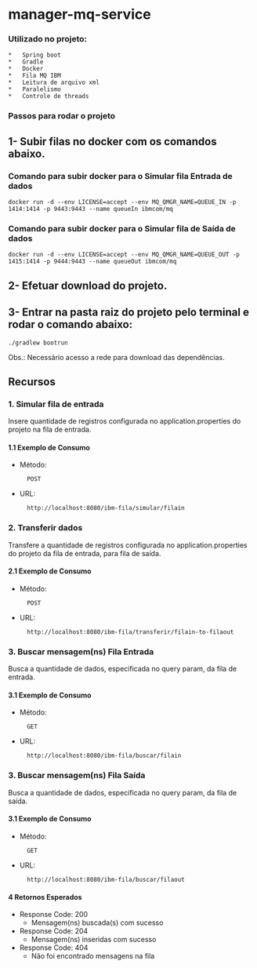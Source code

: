 # manager-mq-service

### Utilizado no projeto:
    *   Spring boot
    *   Gradle
    *   Docker
    *   Fila MQ IBM
    *   Leitura de arquivo xml
    *   Paralelismo
    *   Controle de threads 

### Passos para rodar o projeto
## 1- Subir filas no docker com os comandos abaixo.
### Comando para subir docker para o Simular fila Entrada de dados
    docker run -d --env LICENSE=accept --env MQ_QMGR_NAME=QUEUE_IN -p 1414:1414 -p 9443:9443 --name queueIn ibmcom/mq

### Comando para subir docker para o Simular fila de Saída de dados
    docker run -d --env LICENSE=accept --env MQ_QMGR_NAME=QUEUE_OUT -p 1415:1414 -p 9444:9443 --name queueOut ibmcom/mq

## 2- Efetuar download do projeto.

## 3- Entrar na pasta raiz do projeto pelo terminal e rodar o comando abaixo:
    ./gradlew bootrun

Obs.: Necessário acesso a rede para download das dependências.

## Recursos

### 1. Simular fila de entrada

Insere quantidade de registros configurada no application.properties do projeto na fila de entrada.

#### 1.1 Exemplo de Consumo
* Método:
 
        POST
        
* URL:

        http://localhost:8080/ibm-fila/simular/filain
        
### 2. Transferir dados

Transfere a quantidade de registros configurada no application.properties do projeto da fila de entrada, para fila de saída.
        
#### 2.1 Exemplo de Consumo
* Método:

        POST
    
* URL:

        http://localhost:8080/ibm-fila/transferir/filain-to-filaout
        
### 3. Buscar mensagem(ns) Fila Entrada

Busca a quantidade de dados, especificada no query param, da fila de entrada.
        
#### 3.1 Exemplo de Consumo
* Método:

        GET
    
* URL:

        http://localhost:8080/ibm-fila/buscar/filain
        
### 3. Buscar mensagem(ns) Fila Saída

Busca a quantidade de dados, especificada no query param, da fila de saída.
        
#### 3.1 Exemplo de Consumo
* Método:

        GET
    
* URL:

        http://localhost:8080/ibm-fila/buscar/filaout
        
#### 4 Retornos Esperados

* Response Code: 200
    * Mensagem(ns) buscada(s) com sucesso
* Response Code: 204
    * Mensagem(ns) inseridas com sucesso
* Response Code: 404
    * Não foi encontrado mensagens na fila